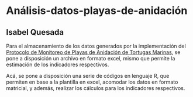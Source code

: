# Análisis-datos-playas-de-anidación
## Isabel Quesada

Para el almacenamiento de los datos generados por la implementación del [Protocolo de Monitoreo de Playas de Anidación de Tortugas Marinas](Protocolo-PRONAMEC-PlayasAnidacion.pdf), se pone a disposición un archivo en formato excel, mismo que permite la estimación de los indicadores respectivos. 

Acá, se pone a disposición una serie de códigos en lenguaje R, que permiten en base a la plantilla en excel, acomodar los datos en formato matricial, y además, realizar los cálculos para los indicadores respectivos. 
